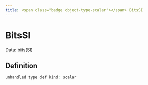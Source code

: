 ```yaml
---
title: <span class="badge object-type-scalar"></span> BitsSI
---
```

# <span class="badge object-type-scalar"></span> BitsSI

Data: bits(SI)

## Definition

```php
unhandled type def kind: scalar
```
